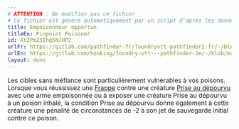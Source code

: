 ```yaml
---
# ATTENTION : Ne modifiez pas ce fichier
# Ce fichier est généré automatiquement par un script d'après les données du module Foundry VTT officiel et de sa traduction
title: Empoisonneur opportun
titleEn: Pinpoint Poisoner
id: XtIPmZ3Ihq5NJHP2
urlFr: https://gitlab.com/pathfinder-fr/foundryvtt-pathfinder2-fr/-/blob/master/data/feats/XtIPmZ3Ihq5NJHP2.htm
urlEn: https://gitlab.com/hooking/foundry-vtt---pathfinder-2e/-/blob/master/packs/data/feats.db/pinpoint-poisoner.json
layout: dons
---
```

Les cibles sans méfiance sont particulièrement vulnérables à vos poisons. Lorsque vous réussissez une [Frappe](../actions/frapper.html) contre une créature [Prise au dépourvu](../conditions/pris-au-dépourvu.html) avec une arme empoisonnée ou à exposer une créature Prise au dépourvu à un poison inhalé, la condition Prise au dépourvu donne également à cette créature une pénalité de circonstances de -2 à son jet de sauvegarde initial contre ce poison.
